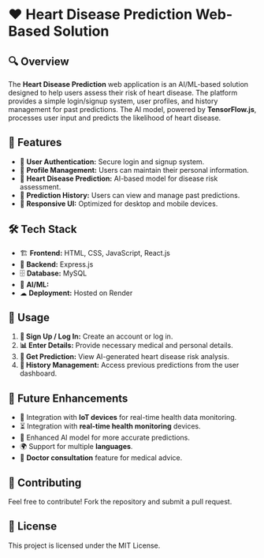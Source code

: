 # ❤️ Heart Disease Prediction Web-Based Solution

## 🔍 Overview
The **Heart Disease Prediction** web application is an AI/ML-based solution designed to help users assess their risk of heart disease. The platform provides a simple login/signup system, user profiles, and history management for past predictions. The AI model, powered by **TensorFlow.js**, processes user input and predicts the likelihood of heart disease.

## 🌟 Features
- 🔐 **User Authentication:** Secure login and signup system.
- 👤 **Profile Management:** Users can maintain their personal information.
- 💓 **Heart Disease Prediction:** AI-based model for disease risk assessment.
- 📜 **Prediction History:** Users can view and manage past predictions.
- 📱 **Responsive UI:** Optimized for desktop and mobile devices.

## 🛠 Tech Stack
- 🏗 **Frontend:** HTML, CSS, JavaScript, React.js
- 🚀 **Backend:** Express.js
- 🗄 **Database:** MySQL
- 🤖 **AI/ML:** 
- ☁ **Deployment:** Hosted on Render

## 📝 Usage
1. **🔑 Sign Up / Log In:** Create an account or log in.
2. **📊 Enter Details:** Provide necessary medical and personal details.
3. **🧠 Get Prediction:** View AI-generated heart disease risk analysis.
4. **📂 History Management:** Access previous predictions from the user dashboard.

## 🚀 Future Enhancements
- 📡 Integration with **IoT devices** for real-time health data monitoring.
- ⏳ Integration with **real-time health monitoring** devices.
- 🎯 Enhanced AI model for more accurate predictions.
- 🌍 Support for multiple **languages**.
- 🏥 **Doctor consultation** feature for medical advice.

## 🤝 Contributing
Feel free to contribute! Fork the repository and submit a pull request.

## 📜 License
This project is licensed under the MIT License.

